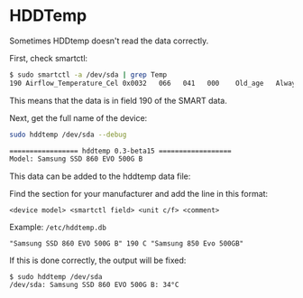 # HDDTemp 

Sometimes HDDtemp doesn't read the data correctly. 

First, check smartctl: 

```sh
$ sudo smartctl -a /dev/sda | grep Temp
190 Airflow_Temperature_Cel 0x0032   066   041   000    Old_age   Always       -       34
```

This means that the data is in field 190 of the SMART data. 

Next, get the full name of the device: 

```sh
sudo hddtemp /dev/sda --debug

================= hddtemp 0.3-beta15 ==================
Model: Samsung SSD 860 EVO 500G B
```

This data can be added to the hddtemp data file: 

Find the section for your manufacturer and add the line in this format: 

    <device model> <smartctl field> <unit c/f> <comment>

Example: `/etc/hddtemp.db`

    "Samsung SSD 860 EVO 500G B" 190 C "Samsung 850 Evo 500GB"

If this is done correctly, the output will be fixed: 

```
$ sudo hddtemp /dev/sda 
/dev/sda: Samsung SSD 860 EVO 500G B: 34°C
```
